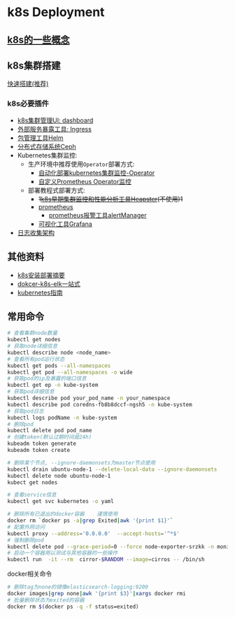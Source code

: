 # k8s Deployment

## [k8s的一些概念](../../doc/k8s/k8s%20base%20document.md)

## k8s集群搭建
[快速搭建(推荐)](../../doc/k8s/k8s%20cluster%20build.md)

### k8s必要插件
- [k8s集群管理UI: dashboard](plugins/dashboard/dashboard.md)
- [外部服务暴露工具: Ingress](plugins/ingress/ingress.md)
- [包管理工具Helm](plugins/Helm/helm.md)
- [分布式存储系统Ceph](plugins/ceph/ceph.md)
- Kubernetes集群监控:
    - 生产环境中推荐使用`Operator`部署方式: 
        - [自动化部署kubernetes集群监控-Operator](plugins/prometheus/Operator/operator.md)
        - [自定义Prometheus Operator监控](plugins/prometheus/Operator/operator%20alert.md)
    - 部署教程式部署方式:
        - ~~1[k8s早期集群监控和性能分析工具Heapster](plugins/Heapster/Heapster.md)(不使用)1~~
        - [prometheus](plugins/prometheus/prometheus.md)
            - [prometheus报警工具alertManager](plugins/prometheus/alertManager/alertManager.md)
        - [可视化工具Grafana](plugins/grafana/Grafana.md)
- [日志收集架构](plugins/EFK/efk2.md)



## 其他资料
- [k8s安装部署摘要](./k8s集群部署操作手册.pdf)
- [dokcer-k8s-elk一站式](https://www.qikqiak.com/k8s-book/)
- [kubernetes指南](https://feisky.gitbooks.io/kubernetes/)
    

## 常用命令

```bash
# 查看集群node数量
kubectl get nodes
# 获取node详细信息
kubectl describe node <node_name>
# 查看所有pod运行状态
kubectl get pods --all-namespaces
kubectl get pod --all-namespaces -o wide
# 获取pod的ip及暴露的端口信息
kubectl get ep -n kube-system
# 获取pod详细信息
kubectl describe pod your_pod_name -n your_namespace
kubectl describe pod coredns-fb8b8dccf-ngsh5 -n kube-system
# 获取pod日志
kubectl logs podName -n kube-system
# 删除pod
kubectl delete pod pod_name
# 创建token(默认过期时间是24h)
kubeadm token generate
kubeadm token create

# 删除某个节点, --ignore-daemonsets为master节点使用
kubectl drain ubuntu-node-1 --delete-local-data --ignore-daemonsets
kubectl delete node ubuntu-node-1
kubect get nodes

# 查看service信息
kubectl get svc kubernetes -o yaml

# 删除所有已退出的docker容器    谨慎使用
docker rm `docker ps -a|grep Exited|awk '{print $1}'`
# 配置外网访问
kubectl proxy --address='0.0.0.0'  --accept-hosts='^*$'
# 强制删除pod
kubectl delete pod --grace-period=0 --force node-exporter-srzkk -n monitoring
# 启动一个容器用以测试与其他容器的一些操作
kubectl run  -it --rm  cirror-$RANDOM --image=cirros -- /bin/sh
```


docker相关命令
```bash
# 删除tag为none的镜像elasticsearch-logging:9200
docker images|grep none|awk '{print $3}'|xargs docker rmi
# 批量删除状态为exited的容器
docker rm $(docker ps -q -f status=exited)
```